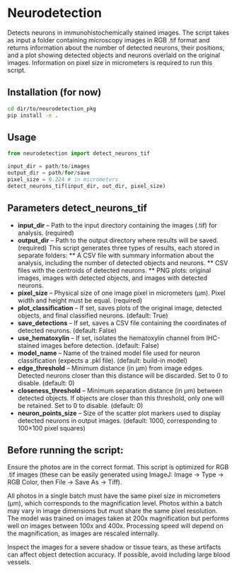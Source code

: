 # Neurodetection
Detects neurons in immunohistochemically stained images. The script takes as input a folder containing microscopy images in RGB .tif format and returns information about the number of detected neurons, their positions, and a plot showing detected objects and neurons overlaid on the original images. Information on pixel size in micrometers is required to run this script.

## Installation (for now)
```bash
cd dir/to/neurodetection_pkg
pip install -e .
```

## Usage
```python
from neurodetection import detect_neurons_tif

input_dir = path/to/images
output_dir = path/for/save
pixel_size = 0.224 # in micrometers
detect_neurons_tif(input_dir, out_dir, pixel_size)
```
## Parameters detect_neurons_tif
* **input_dir** – Path to the input directory containing the images (.tif) for analysis. (required)
* **output_dir** – Path to the output directory where results will be saved. (required) This script generates three types of results, each stored in separate folders:
** A CSV file with summary information about the analysis, including the number of detected objects and neurons.
** CSV files with the centroids of detected neurons.
** PNG plots: original images, images with detected objects, and images with detected neurons.
* **pixel_size** – Physical size of one image pixel in micrometers (μm). Pixel width and height must be equal. (required)
* **plot_classification** – If set, saves plots of the original image, detected objects, and final classified neurons. (default: True)
* **save_detections** – If set, saves a CSV file containing the coordinates of detected neurons. (default: False)
* **use_hematoxylin** – If set, isolates the hematoxylin channel from IHC-stained images before detection. (default: False)
* **model_name** – Name of the trained model file used for neuron classification (expects a .pkl file). (default: build-in model)
* **edge_threshold** – Minimum distance (in μm) from image edges. Detected neurons closer than this distance will be discarded. Set to 0 to disable. (default: 0)
* **closeness_threshold** – Minimum separation distance (in μm) between detected objects. If objects are closer than this threshold, only one will be retained. Set to 0 to disable. (default: 0)
* **neuron_points_size** – Size of the scatter plot markers used to display detected neurons in output images. (default: 1000, corresponding to 100×100 pixel squares)

## Before running the script:
Ensure the photos are in the correct format. This script is optimized for RGB .tif images (these can be easily generated using ImageJ: Image → Type → RGB Color, then File → Save As → Tiff).

All photos in a single batch must have the same pixel size in micrometers (µm), which corresponds to the magnification level. Photos within a batch may vary in image dimensions but must share the same pixel resolution. The model was trained on images taken at 200x magnification but performs well on images between 100x and 400x. Processing speed will depend on the magnification, as images are rescaled internally.

Inspect the images for a severe shadow or tissue tears, as these artifacts can affect object detection accuracy. If possible, avoid including large blood vessels.